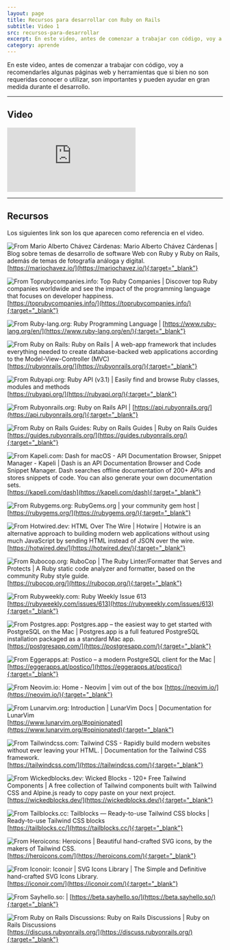 ```yaml
---
layout: page
title: Recursos para desarrollar con Ruby on Rails
subtitle: Video 1
src: recursos-para-desarrollar
excerpt: En este video, antes de comenzar a trabajar con código, voy a recomendarles algunas páginas web y herramientas que si bien no son requeridas conocer o utilizar, son importantes y pueden ayudar en gran medida durante el desarrollo.
category: aprende
---
```


En este video, antes de comenzar a trabajar con código, voy a recomendarles algunas páginas web y herramientas que si bien no son requeridas conocer o utilizar, son importantes y pueden ayudar en gran medida durante el desarrollo.

---

## Video

<div class="embed-container">
  <iframe src="https://player.vimeo.com/video/736625594?h=6ddb2f27f6" frameborder="0" allow="fullscreen; picture-in-picture" allowfullscreen></iframe>
</div>

---

## Recursos

Los siguientes link son los que aparecen como referencia en el video.

![From Mario Alberto Chávez Cárdenas: Mario Alberto Chávez Cárdenas | Blog sobre temas de desarrollo de software Web con Ruby y Ruby on Rails, además de temas de fotografía análoga y digital.](/images/aprender/video1/video1-1.png)
[https://mariochavez.io/](https://mariochavez.io/){:target="_blank"}

![From Toprubycompanies.info: Top Ruby Companies | Discover top Ruby companies worldwide and see the impact of the programming language that focuses on developer happiness.](/images/aprender/video1/video1-2.png)
[https://toprubycompanies.info/](https://toprubycompanies.info/){:target="_blank"}

![From Ruby-lang.org: Ruby Programming Language | ](/images/aprender/video1/video1-3.png)
[https://www.ruby-lang.org/en/](https://www.ruby-lang.org/en/){:target="_blank"}

![From Ruby on Rails: Ruby on Rails | A web-app framework that includes everything needed to create database-backed web applications according to the Model-View-Controller (MVC)](/images/aprender/video1/video1-4.png)
[https://rubyonrails.org/](https://rubyonrails.org/){:target="_blank"}

![From Rubyapi.org: Ruby API (v3.1) | Easily find and browse Ruby classes, modules and methods](/images/aprender/video1/video1-5.png)
[https://rubyapi.org/](https://rubyapi.org/){:target="_blank"}

![From Rubyonrails.org: Ruby on Rails API | ](/images/aprender/video1/video1-6.png)
[https://api.rubyonrails.org/](https://api.rubyonrails.org/){:target="_blank"}

![From Ruby on Rails Guides: Ruby on Rails Guides | Ruby on Rails Guides](/images/aprender/video1/video1-7.png)
[https://guides.rubyonrails.org/](https://guides.rubyonrails.org/){:target="_blank"}

![From Kapeli.com: Dash for macOS - API Documentation Browser, Snippet Manager - Kapeli | Dash is an API Documentation Browser and Code Snippet Manager. Dash searches offline documentation of 200+ APIs and stores snippets of code. You can also generate your own documentation sets.](/images/aprender/video1/video1-8.png)
[https://kapeli.com/dash](https://kapeli.com/dash){:target="_blank"}

![From Rubygems.org: RubyGems.org | your community gem host | ](/images/aprender/video1/video1-9.png)
[https://rubygems.org/](https://rubygems.org/){:target="_blank"}

![From Hotwired.dev: HTML Over The Wire | Hotwire | Hotwire is an alternative approach to building modern web applications without using much JavaScript by sending HTML instead of JSON over the wire.](/images/aprender/video1/video1-10.png)
[https://hotwired.dev/](https://hotwired.dev/){:target="_blank"}

![From Rubocop.org: RuboCop | The Ruby Linter/Formatter that Serves and Protects | A Ruby static code analyzer and formatter, based on the community Ruby style guide.](/images/aprender/video1/video1-11.png)
[https://rubocop.org/](https://rubocop.org/){:target="_blank"}

![From Rubyweekly.com: Ruby Weekly Issue 613](/images/aprender/video1/video1-12.png)
[https://rubyweekly.com/issues/613](https://rubyweekly.com/issues/613){:target="_blank"}

![From Postgres.app: Postgres.app – the easiest way to get started with PostgreSQL on the Mac | Postgres.app is a full featured PostgreSQL installation packaged as a standard Mac app.](/images/aprender/video1/video1-13.png)
[https://postgresapp.com/](https://postgresapp.com/){:target="_blank"}

![From Eggerapps.at: Postico – a modern PostgreSQL client for the Mac | ](/images/aprender/video1/video1-14.png)
[https://eggerapps.at/postico/](https://eggerapps.at/postico/){:target="_blank"}

![From Neovim.io: Home - Neovim | vim out of the box](/images/aprender/video1/video1-15.png)
[https://neovim.io/](https://neovim.io/){:target="_blank"}

![From Lunarvim.org: Introduction | LunarVim Docs | Documentation for LunarVim](/images/aprender/video1/video1-16.png)
[https://www.lunarvim.org/#opinionated](https://www.lunarvim.org/#opinionated){:target="_blank"}

![From Tailwindcss.com: Tailwind CSS - Rapidly build modern websites without ever leaving your HTML. | Documentation for the Tailwind CSS framework.](/images/aprender/video1/video1-17.png)
[https://tailwindcss.com/](https://tailwindcss.com/){:target="_blank"}

![From Wickedblocks.dev: Wicked Blocks - 120+ Free Tailwind Components | A free collection of Tailwind components built with Tailwind CSS and Alpine.js ready to copy paste on your next project.](/images/aprender/video1/video1-18.png)
[https://wickedblocks.dev/](https://wickedblocks.dev/){:target="_blank"}

![From Tailblocks.cc: Tailblocks — Ready-to-use Tailwind CSS blocks | Ready-to-use Tailwind CSS blocks](/images/aprender/video1/video1-19.png)
[https://tailblocks.cc/](https://tailblocks.cc/){:target="_blank"}

![From Heroicons: Heroicons | Beautiful hand-crafted SVG icons, by the makers of Tailwind CSS.](/images/aprender/video1/video1-20.png)
[https://heroicons.com/](https://heroicons.com/){:target="_blank"}

![From Iconoir: Iconoir | SVG Icons Library | The Simple and Definitive hand-crafted SVG Icons Library.](/images/aprender/video1/video1-21.png)
[https://iconoir.com/](https://iconoir.com/){:target="_blank"}

![From Sayhello.so:  | ](/images/aprender/video1/video1-22.png)
[https://beta.sayhello.so/](https://beta.sayhello.so/){:target="_blank"}

![From Ruby on Rails Discussions: Ruby on Rails Discussions | Ruby on Rails Discussions](/images/aprender/video1/video1-23.png)
[https://discuss.rubyonrails.org/](https://discuss.rubyonrails.org/){:target="_blank"}
